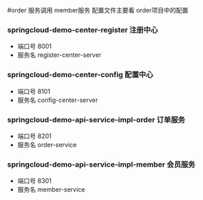 #order 服务调用 member服务  配置文件主要看 order项目中的配置

### springcloud-demo-center-register 注册中心                
+ 端口号 8001
+ 服务名 register-center-server
### springcloud-demo-center-config 配置中心               
+ 端口号 8101
+ 服务名 config-center-server
### springcloud-demo-api-service-impl-order     订单服务
+ 端口号 8201
+ 服务名 order-service
### springcloud-demo-api-service-impl-member 会员服务   
+ 端口号 8301
+ 服务名 member-service
